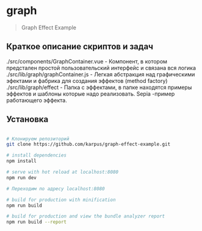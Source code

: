 # graph

> Graph Effect Example

## Краткое описание скриптов и задач


./src/components/GraphContainer.vue - Компонент, в котором предстален простой пользовательский интерфейс и связана вся логика
./src/lib/graph/graphContainer.js - Легкая абстракция над графическими эфектами и фабрика для создания эффектов (method factory)
./src/lib/graph/effect - Папка с эффектами, в папке находятся примеры эффектов и шаблоны которые надо реализовать. Sepia -пример работающего эффекта.

## Установка 

``` bash

# Клонируем репозиторий
git clone https://github.com/karpus/graph-effect-example.git

# install dependencies 
npm install

# serve with hot reload at localhost:8080
npm run dev

# Переходим по адресу localhost:8080

# build for production with minification
npm run build

# build for production and view the bundle analyzer report
npm run build --report
```